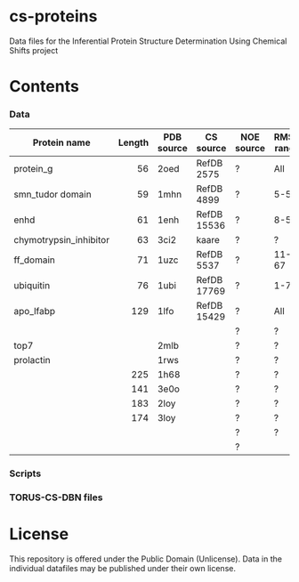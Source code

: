 cs-proteins
===========

Data files for the Inferential Protein Structure Determination Using Chemical Shifts project


Contents
========

### Data


| Protein name           | Length  | PDB source       | CS source  | NOE source | RMSD range |
| -----------------------|--------:|------------------|------------|------------|------------|
| protein_g              | 56      | 2oed             | RefDB 2575 | ?          | All        |
| smn_tudor domain       | 59      | 1mhn             | RefDB 4899 | ?          | 5-54       |
| enhd                   | 61      | 1enh             | RefDB 15536| ?          | 8-53       |
| chymotrypsin_inhibitor | 63      | 3ci2             | kaare      | ?          | ?          |
| ff_domain              | 71      | 1uzc             | RefDB 5537 | ?          | 11-67      |
| ubiquitin              | 76      | 1ubi             | RefDB 17769| ?          | 1-70       |
| apo_lfabp              | 129     | 1lfo             | RefDB 15429| ?          | All        |
|                        |         |                  |            | ?          | ?          |
| top7                   |         | 2mlb             |            | ?          | ?          |
| prolactin              |         | 1rws             |            | ?          | ?          |
|                        | 225     | 1h68             |            | ?          | ?          |
|                        | 141     | 3e0o             |            | ?          | ?          |
|                        | 183     | 2loy             |            | ?          | ?          |
|                        | 174     | 3loy             |            | ?          | ?          |
|                        |         |                  |            | ?          | ?          |
|                        |         |                  |            | ?          |            |


### Scripts

### TORUS-CS-DBN files


License
=======
This repository is offered under the Public Domain (Unlicense). Data in the individual datafiles may be published under their own license.
